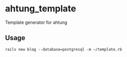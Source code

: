 # ahtung_template
Template generator for ahtung

## Usage

    rails new blog --database=postgresql -m ~/template.rb
